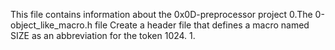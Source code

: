 This file contains information about the 0x0D-preprocessor project
0.The 0-object_like_macro.h file Create a header file that defines a macro named SIZE as an abbreviation for the token 1024.
1.